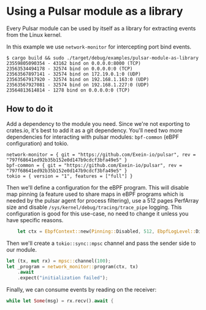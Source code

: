 # Using a Pulsar module as a library

Every Pulsar module can be used by itself as a library for extracting events
from the Linux kernel.

In this example we use `network-monitor` for intercepting port bind events.
```
$ cargo build && sudo ./target/debug/examples/pulsar-module-as-library
23559805090354 - 43162 bind on 0.0.0.0:8000 (TCP)
23563534494178 - 32574 bind on 0.0.0.0:0 (TCP)
23563567897141 - 32574 bind on 172.19.0.1:0 (UDP)
23563567917920 - 32574 bind on 192.168.1.163:0 (UDP)
23563567927081 - 32574 bind on 192.168.1.227:0 (UDP)
23564813614814 - 1278 bind on 0.0.0.0:0 (TCP)
```

## How to do it

Add a dependency to the module you need. Since we're not exporting to crates.io,
it's best to add it as a git dependency. You'll need two more dependencies for
interacting with pulsar modules: `bpf-common` (eBPF configuration) and tokio.

```
network-monitor = { git = "https://github.com/Exein-io/pulsar", rev = "797f68641ed92b35b152e0d147b9cdcf3bfa49e5" }
bpf-common = { git = "https://github.com/Exein-io/pulsar", rev = "797f68641ed92b35b152e0d147b9cdcf3bfa49e5" }
tokio = { version = "1", features = ["full"] }
```

Then we'll define a configuration for the eBPF program. This will disable map
pinning (a feature used to share maps in eBPF programs which is needed by the
pulsar agent for process filtering), use a 512 pages PerfArray size and disable
`/sys/kernel/debug/tracing/trace_pipe` logging.
This configuration is good for this use-case, no need to change it unless you
have specific reasons.
```rust
    let ctx = EbpfContext::new(Pinning::Disabled, 512, EbpfLogLevel::Disabled).unwrap();
```

Then we'll create a `tokio::sync::mpsc` channel and pass the sender side to our
module.
```rust
let (tx, mut rx) = mpsc::channel(100);
let _program = network_monitor::program(ctx, tx)
    .await
    .expect("initialization failed");
```

Finally, we can consume events by reading on the receiver:
```rust
while let Some(msg) = rx.recv().await {
```
